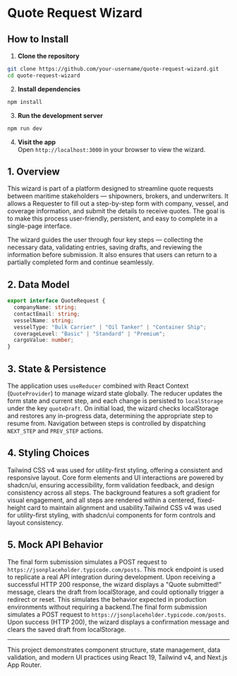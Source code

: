 # Quote Request Wizard

## How to Install

1. **Clone the repository**

```bash
git clone https://github.com/your-username/quote-request-wizard.git
cd quote-request-wizard
```

2. **Install dependencies**

```bash
npm install
```

3. **Run the development server**

```bash
npm run dev
```

4. **Visit the app**  
   Open `http://localhost:3000` in your browser to view the wizard.

## 1. Overview

This wizard is part of a platform designed to streamline quote requests between maritime stakeholders — shipowners, brokers, and underwriters. It allows a Requester to fill out a step-by-step form with company, vessel, and coverage information, and submit the details to receive quotes. The goal is to make this process user-friendly, persistent, and easy to complete in a single-page interface.

The wizard guides the user through four key steps — collecting the necessary data, validating entries, saving drafts, and reviewing the information before submission. It also ensures that users can return to a partially completed form and continue seamlessly.

## 2. Data Model

```ts
export interface QuoteRequest {
  companyName: string;
  contactEmail: string;
  vesselName: string;
  vesselType: "Bulk Carrier" | "Oil Tanker" | "Container Ship";
  coverageLevel: "Basic" | "Standard" | "Premium";
  cargoValue: number;
}
```

## 3. State & Persistence

The application uses `useReducer` combined with React Context (`QuoteProvider`) to manage wizard state globally. The reducer updates the form state and current step, and each change is persisted to `localStorage` under the key `quoteDraft`. On initial load, the wizard checks localStorage and restores any in-progress data, determining the appropriate step to resume from. Navigation between steps is controlled by dispatching `NEXT_STEP` and `PREV_STEP` actions.

## 4. Styling Choices

Tailwind CSS v4 was used for utility-first styling, offering a consistent and responsive layout. Core form elements and UI interactions are powered by shadcn/ui, ensuring accessibility, form validation feedback, and design consistency across all steps. The background features a soft gradient for visual engagement, and all steps are rendered within a centered, fixed-height card to maintain alignment and usability.Tailwind CSS v4 was used for utility-first styling, with shadcn/ui components for form controls and layout consistency.

## 5. Mock API Behavior

The final form submission simulates a POST request to `https://jsonplaceholder.typicode.com/posts`. This mock endpoint is used to replicate a real API integration during development. Upon receiving a successful HTTP 200 response, the wizard displays a "Quote submitted!" message, clears the draft from localStorage, and could optionally trigger a redirect or reset. This simulates the behavior expected in production environments without requiring a backend.The final form submission simulates a POST request to `https://jsonplaceholder.typicode.com/posts`. Upon success (HTTP 200), the wizard displays a confirmation message and clears the saved draft from localStorage.

---

This project demonstrates component structure, state management, data validation, and modern UI practices using React 19, Tailwind v4, and Next.js App Router.

